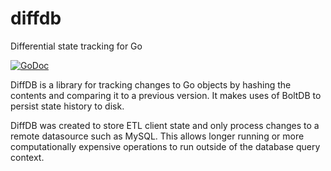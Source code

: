 # diffdb
Differential state tracking for Go


[![GoDoc](https://godoc.org/github.com/relvacode/diffdb?status.svg)](https://godoc.org/github.com/relvacode/diffdb)


DiffDB is a library for tracking changes to Go objects by hashing the contents and comparing it to a previous version. It makes uses of BoltDB to persist state history to disk.

DiffDB was created to store ETL client state and only process changes to a remote datasource such as MySQL. This allows longer running or more computationally expensive operations to run outside of the database query context.